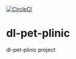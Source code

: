 [![CircleCI](https://circleci.com/gh/doronlnd84/dl-pet-clinic.svg?style=svg)](https://circleci.com/gh/doronlnd84/dl-pet-clinic)

# dl-pet-plinic
dl-pet-plinic project
